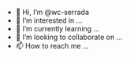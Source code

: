 - 👋 Hi, I’m @wc-serrada
- 👀 I’m interested in ...
- 🌱 I’m currently learning ...
- 💞️ I’m looking to collaborate on ...
- 📫 How to reach me ...

<!---
wc-serrada/wc-serrada is a ✨ special ✨ repository because its `README.md` (this file) appears on your GitHub profile.
You can click the Preview link to take a look at your changes.
--->

